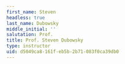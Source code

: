 ```yaml
---
first_name: Steven
headless: true
last_name: Dubowsky
middle_initial: ''
salutation: Prof.
title: Prof. Steven Dubowsky
type: instructor
uid: d5049ca8-161f-eb5b-2b71-083f0ca39db0
---
```


